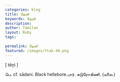 ```yaml
---
categories: blog
title: தேனி
keywords: தேனி
description: 
author: Tamilan
layout: Ruby
tags: 
 
permalink: தேனி
featured: /images/ttak-48.png
---
```

  
[ tēṉi ]  
  
பெ. cf. sādani. Black hellebore.பார். கடுரோகிணி. (மலை.)
